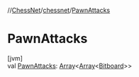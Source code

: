 //[ChessNet](../../index.md)/[chessnet](index.md)/[PawnAttacks](-pawn-attacks.md)

# PawnAttacks

[jvm]\
val [PawnAttacks](-pawn-attacks.md): [Array](https://kotlinlang.org/api/latest/jvm/stdlib/kotlin/-array/index.html)&lt;[Array](https://kotlinlang.org/api/latest/jvm/stdlib/kotlin/-array/index.html)&lt;[Bitboard](index.md#610777926%2FClasslikes%2F-1216412040)&gt;&gt;

